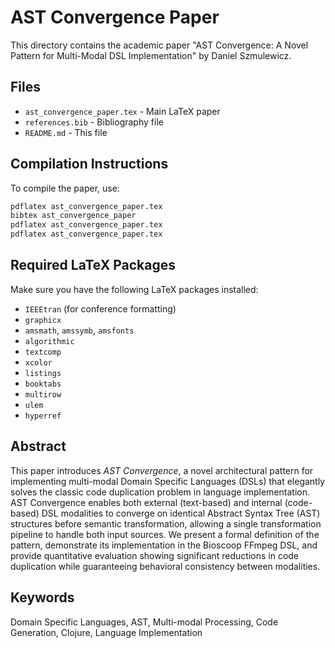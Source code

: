 # AST Convergence Paper

This directory contains the academic paper "AST Convergence: A Novel Pattern for Multi-Modal DSL Implementation" by Daniel Szmulewicz.

## Files

- `ast_convergence_paper.tex` - Main LaTeX paper
- `references.bib` - Bibliography file
- `README.md` - This file

## Compilation Instructions

To compile the paper, use:

```bash
pdflatex ast_convergence_paper.tex
bibtex ast_convergence_paper
pdflatex ast_convergence_paper.tex
pdflatex ast_convergence_paper.tex
```

## Required LaTeX Packages

Make sure you have the following LaTeX packages installed:

- `IEEEtran` (for conference formatting)
- `graphicx`
- `amsmath`, `amssymb`, `amsfonts`
- `algorithmic`
- `textcomp`
- `xcolor`
- `listings`
- `booktabs`
- `multirow`
- `ulem`
- `hyperref`

## Abstract

This paper introduces *AST Convergence*, a novel architectural pattern for implementing multi-modal Domain Specific Languages (DSLs) that elegantly solves the classic code duplication problem in language implementation. AST Convergence enables both external (text-based) and internal (code-based) DSL modalities to converge on identical Abstract Syntax Tree (AST) structures before semantic transformation, allowing a single transformation pipeline to handle both input sources. We present a formal definition of the pattern, demonstrate its implementation in the Bioscoop FFmpeg DSL, and provide quantitative evaluation showing significant reductions in code duplication while guaranteeing behavioral consistency between modalities.

## Keywords

Domain Specific Languages, AST, Multi-modal Processing, Code Generation, Clojure, Language Implementation
